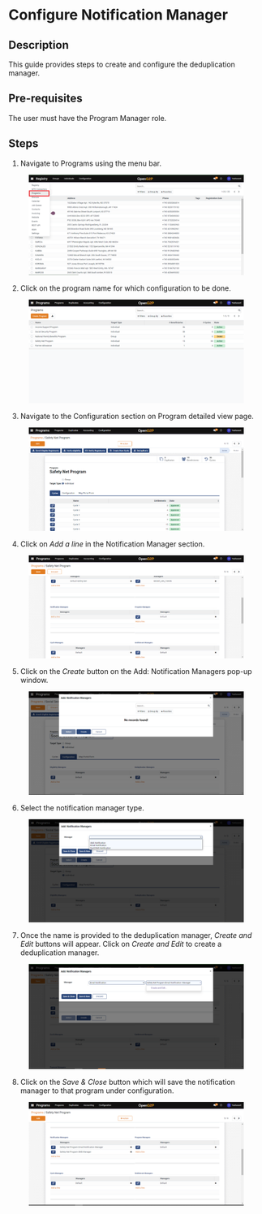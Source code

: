 # Configure Notification Manager

## Description

This guide provides steps to create and configure the deduplication manager.

## Pre-requisites

The user must have the Program Manager role.

## Steps

1. Navigate to Programs using the menu bar.&#x20;

<figure><img src="../../.gitbook/assets/programs.png" alt=""><figcaption></figcaption></figure>

2. Click on the program name for which configuration to be done.&#x20;

<figure><img src="../../.gitbook/assets/program-list-view-page.png" alt=""><figcaption></figcaption></figure>

3. Navigate to the Configuration section on Program detailed view page.

<figure><img src="../../.gitbook/assets/program-detailed-view.png" alt=""><figcaption></figcaption></figure>

4. &#x20;Click on _Add a line_ in the Notification Manager section.&#x20;

<figure><img src="../../.gitbook/assets/add-notification-manager.png" alt=""><figcaption></figcaption></figure>

5. Click on the _Create_ button on the Add: Notification Managers pop-up window.&#x20;

<figure><img src="../../.gitbook/assets/add-notification-managers-window.png" alt=""><figcaption></figcaption></figure>

6. Select the notification manager type.&#x20;

<figure><img src="../../.gitbook/assets/notification-manager-types.png" alt=""><figcaption></figcaption></figure>

7. Once the name is provided to the deduplication manager, _Create and Edit_ buttons will appear. Click on _Create and Edit_ to create a deduplication manager. &#x20;

<figure><img src="../../.gitbook/assets/notification-manager-create-and-edit.png" alt=""><figcaption></figcaption></figure>

8. Click on the _Save & Close_ button which will save the notification manager to that program under configuration.

<figure><img src="../../.gitbook/assets/added-notification-manager.png" alt=""><figcaption></figcaption></figure>
